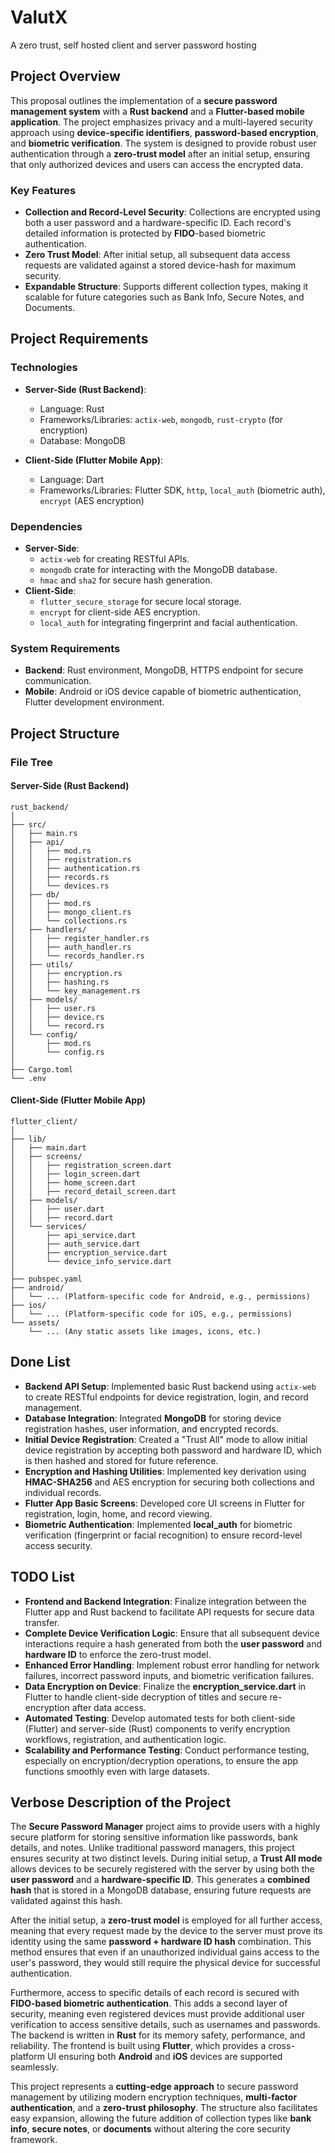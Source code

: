 # ValutX
A zero trust, self hosted client and server password hosting


## Project Overview

This proposal outlines the implementation of a **secure password management system** with a **Rust backend** and a **Flutter-based mobile application**. The project emphasizes privacy and a multi-layered security approach using **device-specific identifiers**, **password-based encryption**, and **biometric verification**. The system is designed to provide robust user authentication through a **zero-trust model** after an initial setup, ensuring that only authorized devices and users can access the encrypted data.

### Key Features
- **Collection and Record-Level Security**: Collections are encrypted using both a user password and a hardware-specific ID. Each record's detailed information is protected by **FIDO**-based biometric authentication.
- **Zero Trust Model**: After initial setup, all subsequent data access requests are validated against a stored device-hash for maximum security.
- **Expandable Structure**: Supports different collection types, making it scalable for future categories such as Bank Info, Secure Notes, and Documents.

## Project Requirements

### Technologies
- **Server-Side (Rust Backend)**:
  - Language: Rust
  - Frameworks/Libraries: `actix-web`, `mongodb`, `rust-crypto` (for encryption)
  - Database: MongoDB

- **Client-Side (Flutter Mobile App)**:
  - Language: Dart
  - Frameworks/Libraries: Flutter SDK, `http`, `local_auth` (biometric auth), `encrypt` (AES encryption)

### Dependencies
- **Server-Side**:
  - `actix-web` for creating RESTful APIs.
  - `mongodb` crate for interacting with the MongoDB database.
  - `hmac` and `sha2` for secure hash generation.
- **Client-Side**:
  - `flutter_secure_storage` for secure local storage.
  - `encrypt` for client-side AES encryption.
  - `local_auth` for integrating fingerprint and facial authentication.

### System Requirements
- **Backend**: Rust environment, MongoDB, HTTPS endpoint for secure communication.
- **Mobile**: Android or iOS device capable of biometric authentication, Flutter development environment.

## Project Structure

### File Tree

#### Server-Side (Rust Backend)
```plaintext
rust_backend/
│
├── src/
│   ├── main.rs
│   ├── api/
│   │   ├── mod.rs
│   │   ├── registration.rs
│   │   ├── authentication.rs
│   │   ├── records.rs
│   │   └── devices.rs
│   ├── db/
│   │   ├── mod.rs
│   │   ├── mongo_client.rs
│   │   └── collections.rs
│   ├── handlers/
│   │   ├── register_handler.rs
│   │   ├── auth_handler.rs
│   │   └── records_handler.rs
│   ├── utils/
│   │   ├── encryption.rs
│   │   ├── hashing.rs
│   │   └── key_management.rs
│   ├── models/
│   │   ├── user.rs
│   │   ├── device.rs
│   │   └── record.rs
│   └── config/
│       ├── mod.rs
│       └── config.rs
│
├── Cargo.toml
└── .env
```

#### Client-Side (Flutter Mobile App)
```plaintext
flutter_client/
│
├── lib/
│   ├── main.dart
│   ├── screens/
│   │   ├── registration_screen.dart
│   │   ├── login_screen.dart
│   │   ├── home_screen.dart
│   │   ├── record_detail_screen.dart
│   ├── models/
│   │   ├── user.dart
│   │   ├── record.dart
│   └── services/
│       ├── api_service.dart
│       ├── auth_service.dart
│       ├── encryption_service.dart
│       └── device_info_service.dart
│
├── pubspec.yaml
├── android/
│   └── ... (Platform-specific code for Android, e.g., permissions)
├── ios/
│   └── ... (Platform-specific code for iOS, e.g., permissions)
└── assets/
    └── ... (Any static assets like images, icons, etc.)
```

## Done List
- **Backend API Setup**: Implemented basic Rust backend using `actix-web` to create RESTful endpoints for device registration, login, and record management.
- **Database Integration**: Integrated **MongoDB** for storing device registration hashes, user information, and encrypted records.
- **Initial Device Registration**: Created a "Trust All" mode to allow initial device registration by accepting both password and hardware ID, which is then hashed and stored for future reference.
- **Encryption and Hashing Utilities**: Implemented key derivation using **HMAC-SHA256** and AES encryption for securing both collections and individual records.
- **Flutter App Basic Screens**: Developed core UI screens in Flutter for registration, login, home, and record viewing.
- **Biometric Authentication**: Implemented **local_auth** for biometric verification (fingerprint or facial recognition) to ensure record-level access security.

## TODO List
- **Frontend and Backend Integration**: Finalize integration between the Flutter app and Rust backend to facilitate API requests for secure data transfer.
- **Complete Device Verification Logic**: Ensure that all subsequent device interactions require a hash generated from both the **user password** and **hardware ID** to enforce the zero-trust model.
- **Enhanced Error Handling**: Implement robust error handling for network failures, incorrect password inputs, and biometric verification failures.
- **Data Encryption on Device**: Finalize the **encryption_service.dart** in Flutter to handle client-side decryption of titles and secure re-encryption after data access.
- **Automated Testing**: Develop automated tests for both client-side (Flutter) and server-side (Rust) components to verify encryption workflows, registration, and authentication logic.
- **Scalability and Performance Testing**: Conduct performance testing, especially on encryption/decryption operations, to ensure the app functions smoothly even with large datasets.

## Verbose Description of the Project

The **Secure Password Manager** project aims to provide users with a highly secure platform for storing sensitive information like passwords, bank details, and notes. Unlike traditional password managers, this project ensures security at two distinct levels. During initial setup, a **Trust All mode** allows devices to be securely registered with the server by using both the **user password** and a **hardware-specific ID**. This generates a **combined hash** that is stored in a MongoDB database, ensuring future requests are validated against this hash.

After the initial setup, a **zero-trust model** is employed for all further access, meaning that every request made by the device to the server must prove its identity using the same **password + hardware ID hash** combination. This method ensures that even if an unauthorized individual gains access to the user's password, they would still require the physical device for successful authentication.

Furthermore, access to specific details of each record is secured with **FIDO-based biometric authentication**. This adds a second layer of security, meaning even registered devices must provide additional user verification to access sensitive details, such as usernames and passwords. The backend is written in **Rust** for its memory safety, performance, and reliability. The frontend is built using **Flutter**, which provides a cross-platform UI ensuring both **Android** and **iOS** devices are supported seamlessly.

This project represents a **cutting-edge approach** to secure password management by utilizing modern encryption techniques, **multi-factor authentication**, and a **zero-trust philosophy**. The structure also facilitates easy expansion, allowing the future addition of collection types like **bank info**, **secure notes**, or **documents** without altering the core security framework.

